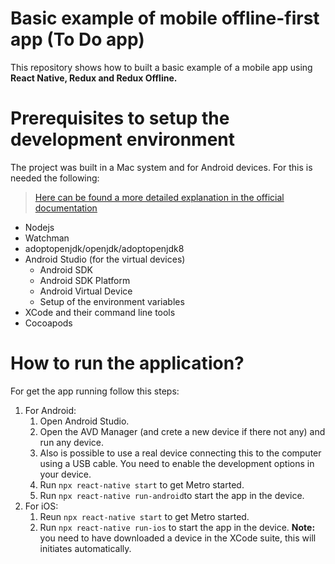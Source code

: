 <h1>Basic example of mobile offline-first app (To Do app)</h1>

This repository shows how to built a basic example of a mobile app using **React Native, Redux and Redux Offline.**

# Prerequisites to setup the development environment

The project was built in a Mac system and for Android devices. For this is needed the following:

> [Here can be found a more detailed explanation in the official documentation](https://reactnative.dev/docs/environment-setup)

- Nodejs
- Watchman
- adoptopenjdk/openjdk/adoptopenjdk8
- Android Studio (for the virtual devices)
  - Android SDK
  - Android SDK Platform
  - Android Virtual Device
  - Setup of the environment variables
- XCode and their command line tools
- Cocoapods

# How to run the application?

For get the app running follow this steps:

1. For Android:
   1. Open Android Studio.
   2. Open the AVD Manager (and crete a new device if there not any) and run any device.
   3. Also is possible to use a real device connecting this to the computer using a USB cable. You need to enable the development options in your device.
   4. Run `npx react-native start` to get Metro started.
   5. Run `npx react-native run-android`to start the app in the device.
2. For iOS:
   1. Reun `npx react-native start` to get Metro started.
   2. Run `npx react-native run-ios` to start the app in the device. **Note:** you need to have downloaded a device in the XCode suite, this will initiates automatically.